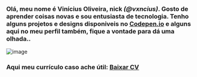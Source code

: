 ### Olá, meu nome é Vinícius Oliveira, nick _(@vxncius)_. Gosto de aprender coisas novas e sou entusiasta de tecnologia. Tenho alguns projetos e designs disponiveis no <a href="https://codepen.io/vxncius" target="_blank">Codepen.io</a> e alguns aqui no meu perfil também, fique a vontade para dá uma olhada..

![image](https://github.com/viuh9997/viuh9997/assets/92545891/e2982772-2433-4937-8fb2-171fcf898f28)

### Aqui meu currículo caso ache útil: <a href='https://docs.google.com/document/d/1dxb9rwCt-azyPz7RdaPfOTNWml0ce0YZYg21Q_BMZ-s/edit#heading=h.vjtd0ae9xi13' target="_blank">Baixar CV</a>
